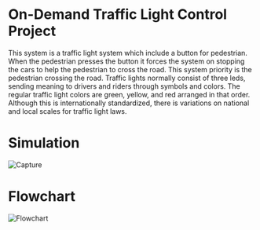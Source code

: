 # On-Demand Traffic Light Control Project
This system is a traffic light system which include a button for pedestrian. When the pedestrian presses the button it forces the system on stopping the cars to help the pedestrian to cross the road. This system priority is the pedestrian crossing the road.
Traffic lights normally consist of three leds, sending meaning to drivers and riders through symbols and colors.
The regular traffic light colors are green, yellow, and red arranged in that order.
Although this is internationally standardized, there is variations on national and local scales for traffic light laws.
# Simulation
![Capture](https://user-images.githubusercontent.com/113982207/201496664-e72bdc2c-7b07-4077-ac59-0ba1443bc18b.PNG)
# Flowchart
![Flowchart](https://user-images.githubusercontent.com/113982207/201496684-57dc4823-ccd6-4249-bffb-2cd26b439618.jpg)
